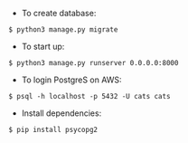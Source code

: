 * To create database:
```
$ python3 manage.py migrate
```

* To start up:
```
$ python3 manage.py runserver 0.0.0.0:8000
```

* To login PostgreS on AWS:
```
$ psql -h localhost -p 5432 -U cats cats
```

* Install dependencies:
```
$ pip install psycopg2
```
